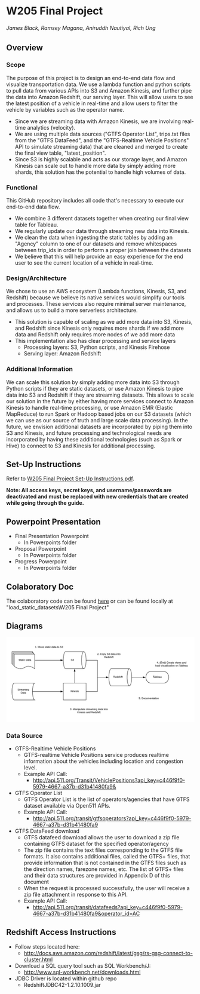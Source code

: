# W205 Final Project
###### James Black, Ramsey Magana, Aniruddh Nautiyal, Rich Ung

## Overview

### Scope

The purpose of this project is to design an end-to-end data flow and visualize transportation data. We use a lambda function and python scripts to pull data from various APIs into S3 and Amazon Kinesis, and further pipe the data into Amazon Redshift, our serving layer. This will allow users to see the latest position of a vehicle in real-time and allow users to filter the vehicle by variables such as the operator name.
* Since we are streaming data with Amazon Kinesis, we are involving real-time analytics (velocity).
* We are using multiple data sources ("GTFS Operator List", trips.txt files from the "GTFS DataFeed", and the "GTFS-Realtime Vehicle Positions" API to simulate streaming data) that are cleaned and merged to create the final view table, "latest_position".
* Since S3 is highly scalable and acts as our storage layer, and Amazon Kinesis can scale out to handle more data by simply adding more shards, this solution has the potential to handle high volumes of data.

### Functional

This GitHub repository includes all code that's necessary to execute our end-to-end data flow.
* We combine 3 different datasets together when creating our final view table for Tableau.
* We regularly update our data through streaming new data into Kinesis.
* We clean the data when ingesting the static tables by adding an "Agency" column to one of our datasets and remove whitespaces between trip_ids in order to perform a proper join between the datasets
* We believe that this will help provide an easy experience for the end user to see the current location of a vehicle in real-time.

### Design/Architecture

We chose to use an AWS ecosystem (Lambda functions, Kinesis, S3, and Redshift) because we believe its native services would simplify our tools and processes. These services also require minimal server maintenance, and allows us to build a more serverless architecture.
* This solution is capable of scaling as we add more data into S3, Kinesis, and Redshift since Kinesis only requires more shards if we add more data and Redshift only requires more nodes of we add more data
* This implementation also has clear processing and service layers
  * Processing layers: S3, Python scripts, and Kinesis Firehose
  * Serving layer: Amazon Redshift

### Additional Information

We can scale this solution by simply adding more data into S3 through Python scripts if they are static datasets, or use Amazon Kinesis to pipe data into S3 and Redshift if they are streaming datasets. This allows to scale our solution in the future by either having more services connect to Amazon Kinesis to handle real-time processing, or use Amazon EMR (Elastic MapReduce) to run Spark or Hadoop based jobs on our S3 datasets (which we can use as our source of truth and large scale data processing). In the future, we envision additional datasets are incorporated by piping them into S3 and Kinesis, and future processing and technological needs are incorporated by having these additional technologies (such as Spark or Hive) to connect to S3 and Kinesis for additional processing.

## Set-Up Instructions
Refer to [W205 Final Project Set-Up Instructions.pdf]('./W205%20Final%20Project%20Set-Up%20Instructions.pdf').

**Note: All access keys, secret keys, and username/passwords are deactivated and must be replaced with new credentials that are created while going through the guide.**

## Powerpoint Presentation
* Final Presentation Powerpoint
  * In Powerpoints folder
* Proposal Powerpoint
  * In Powerpoints folder
* Progress Powerpoint
  * In Powerpoints folder

## Colaboratory Doc
The colaboratory code can be found [here](https://colab.research.google.com/notebook#fileId=1QWwCsd6YLo3iBQVce0Hs_I-ldoACU1AY) or can be found locally at "load_static_datasets\W205 Final Project"

## Diagrams
![Concept Diagram](concept_diagram.png)

### Data Source
* GTFS-Realtime Vehicle Positions
  * GTFS-realtime Vehicle Positions service produces realtime information about the vehicles including location and congestion level.
  * Example API Call:
    * http://api.511.org/Transit/VehiclePositions?api_key=c446f9f0-5979-4667-a37b-d31b41480fa9&
* GTFS Operator List
  * GTFS Operator List is the list of operators/agencies that have GTFS dataset available via Open511 APIs.
  * Example API Call:
    * http://api.511.org/transit/gtfsoperators?api_key=c446f9f0-5979-4667-a37b-d31b41480fa9
* GTFS DataFeed download
  * GTFS datafeed download allows the user to download a zip file containing GTFS dataset for the specified operator/agency
  * The zip file contains the text files corresponding to the GTFS file formats. It also contains additional files, called the GTFS+ files, that provide information that is not contained in the GTFS files such as the direction names, farezone names, etc. The list of GTFS+ files and their data structures are provided in Appendix D of this document
  * When the request is processed successfully, the user will receive a zip file attachment in response to this API.
  * Example API Call:
    * http://api.511.org/transit/datafeeds?api_key=c446f9f0-5979-4667-a37b-d31b41480fa9&operator_id=AC

## Redshift Access Instructions
* Follow steps located here:
  * http://docs.aws.amazon.com/redshift/latest/gsg/rs-gsg-connect-to-cluster.html
* Download a SQL query tool such as SQL Workbench/J:
  * http://www.sql-workbench.net/downloads.html
* JDBC Driver is located within github repo
  * RedshiftJDBC42-1.2.10.1009.jar
